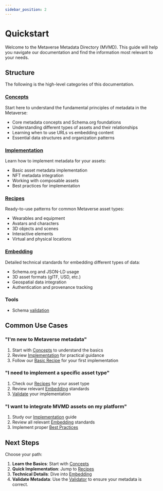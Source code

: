 ```yaml
---
sidebar_position: 2
---
```


# Quickstart

Welcome to the Metaverse Metadata Directory (MVMD). This guide will help you navigate our documentation and find the information most relevant to your needs.

## Structure
The following is the high-level categories of this documentation.

### [Concepts](./concepts/overview.md)
Start here to understand the fundamental principles of metadata in the Metaverse:
- Core metadata concepts and Schema.org foundations
- Understanding different types of assets and their relationships
- Learning when to use URLs vs embedding content
- Essential data structures and organization patterns

### [Implementation](./implementation/overview.md)
Learn how to implement metadata for your assets:
- Basic asset metadata implementation
- NFT metadata integration
- Working with composable assets
- Best practices for implementation

### [Recipes](./recipes/overview.md)
Ready-to-use patterns for common Metaverse asset types:
- Wearables and equipment
- Avatars and characters
- 3D objects and scenes
- Interactive elements
- Virtual and physical locations

### [Embedding](./embedding/overview.md)
Detailed technical standards for embedding different types of data:
- Schema.org and JSON-LD usage
- 3D asset formats (glTF, USD, etc.)
- Geospatial data integration
- Authentication and provenance tracking

### Tools
- Schema [validation](./tools/validator.md)

## Common Use Cases

### "I'm new to Metaverse metadata"
1. Start with [Concepts](./concepts/overview.md) to understand the basics
2. Review [Implementation](./implementation/overview.md) for practical guidance
3. Follow our [Basic Recipe](./recipes/basic.md) for your first implementation

### "I need to implement a specific asset type"
1. Check our [Recipes](./recipes/overview.md) for your asset type
2. Review relevant [Embedding](./embedding/overview.md) standards
3. [Validate](./tools/validator.md) your implementation

### "I want to integrate MVMD assets on my platform"
1. Study our [Implementation](./implementation/overview.md) guide
2. Review all relevant [Embedding](./embedding/overview.md) standards
3. Implement proper [Best Practices](./implementation/best-practices.md)

## Next Steps

Choose your path:
1. **Learn the Basics**: Start with [Concepts](./concepts/overview.md)
2. **Quick Implementation**: Jump to [Recipes](./recipes/overview.md)
3. **Technical Details**: Dive into [Embedding](./embedding/overview.md)
4. **Validate Metadata**: Use the [Validator](./tools/validator.md) to ensure your metadata is correct.
